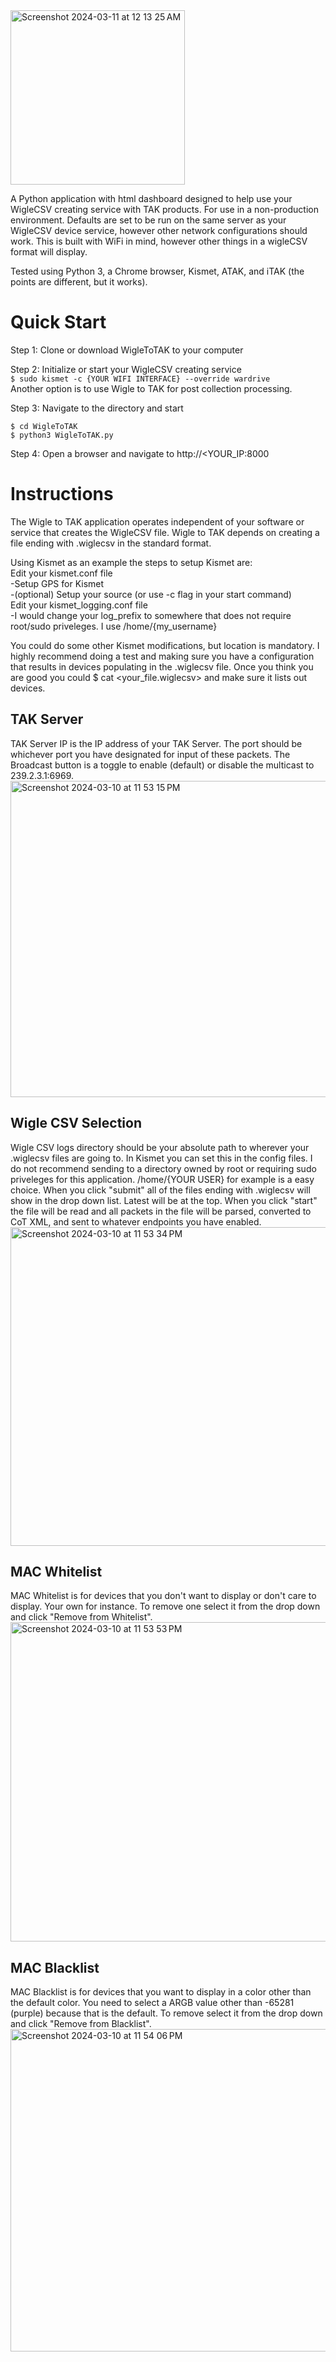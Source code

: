 <img width="279" alt="Screenshot 2024-03-11 at 12 13 25 AM" src="https://github.com/SignalMedic/WigleToTAK/assets/127666889/1b59d52b-244d-4371-b383-60b5aee7e913">

A Python application with html dashboard designed to help use your WigleCSV creating service with TAK products.
For use in a non-production environment.
Defaults are set to be run on the same server as your WigleCSV device service, however other network configurations should work. This is built with WiFi in mind, however other things in a wigleCSV format will display.

Tested using Python 3, a Chrome browser, Kismet, ATAK, and iTAK (the points are different, but it works).
# Quick Start
Step 1:
Clone or download WigleToTAK to your computer

Step 2:
Initialize or start your WigleCSV creating service<br> ``` $ sudo kismet -c {YOUR WIFI INTERFACE} --override wardrive ```<br> Another option is to use Wigle to TAK for post collection processing.

Step 3:
Navigate to the directory and start
```
$ cd WigleToTAK
$ python3 WigleToTAK.py
```

Step 4:
Open a browser and navigate to http://<YOUR_IP:8000


# Instructions
The Wigle to TAK application operates independent of your software or service that creates the WigleCSV file. Wigle to TAK depends on creating a file ending with .wiglecsv in the standard format.<br>

Using Kismet as an example the steps to setup Kismet are:<br>
Edit your kismet.conf file<br>
-Setup GPS for Kismet<br>
-(optional) Setup your source (or use -c flag in your start command)<br>
Edit your kismet_logging.conf file<br>
-I would change your log_prefix to somewhere that does not require root/sudo priveleges. I use /home/{my_username}<br>

You could do some other Kismet modifications, but location is mandatory. I highly recommend doing a test and making sure you have a configuration that results in devices populating in the .wiglecsv file. Once you think you are good you could $ cat <your_file.wiglecsv> and make sure it lists out devices.<br>

  
<h2>TAK Server</h2>  
TAK Server IP is the IP address of your TAK Server. The port should be whichever port you have designated for input of these packets. The Broadcast button is a toggle to enable (default) or disable the multicast to 239.2.3.1:6969.<br>

<img width="506" alt="Screenshot 2024-03-10 at 11 53 15 PM" src="https://github.com/SignalMedic/WigleToTAK/assets/127666889/11e3e3eb-0ebd-40e2-9853-b7c571e992bc">


<h2>Wigle CSV Selection</h2>
Wigle CSV logs directory should be your absolute path to wherever your .wiglecsv files are going to. In Kismet you can set this in the config files. I do not recommend sending to a directory owned by root or requiring sudo priveleges for this application. /home/{YOUR USER} for example is a easy choice. When you click "submit" all of the files ending with .wiglecsv will show in the drop down list. Latest will be at the top. When you click "start" the file will be read and all packets in the file will be parsed, converted to CoT XML, and sent to whatever endpoints you have enabled.<br>
  
<img width="510" alt="Screenshot 2024-03-10 at 11 53 34 PM" src="https://github.com/SignalMedic/WigleToTAK/assets/127666889/e5bacf15-d163-4395-b63d-b34a7f420c68">


<h2>MAC Whitelist</h2>
MAC Whitelist is for devices that you don't want to display or don't care to display. Your own for instance. To remove one select it from the drop down and click "Remove from Whitelist".<br>

<img width="511" alt="Screenshot 2024-03-10 at 11 53 53 PM" src="https://github.com/SignalMedic/WigleToTAK/assets/127666889/643fbc22-9be6-43cb-947b-2dbd65a6b204">


<h2>MAC Blacklist</h2>
MAC Blacklist is for devices that you want to display in a color other than the default color. You need to select a ARGB value other than -65281 (purple) because that is the default. To remove select it from the drop down and click "Remove from Blacklist".<br>

<img width="516" alt="Screenshot 2024-03-10 at 11 54 06 PM" src="https://github.com/SignalMedic/WigleToTAK/assets/127666889/c8e60d06-5ba6-48ff-a97c-ed7ac05dfd96">
